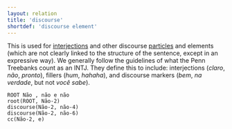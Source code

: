 ```yaml
---
layout: relation
title: 'discourse'
shortdef: 'discourse element'
---
```


This is used for [interjections](u-pos/INTJ) and other discourse [particles](u-pos/PART) and
elements (which are not clearly linked to the structure of the
sentence, except in an expressive way). We generally follow the
guidelines of what the Penn Treebanks count as an INTJ.  They define
this to include: interjections (*claro*, *não*, *pronto*), fillers
(*hum*, *hahaha*), and discourse markers (*bem*, *na verdade*, but
not *você sabe*).

~~~ sdparse
ROOT Não , não e não
root(ROOT, Não-2)
discourse(Não-2, não-4)
discourse(Não-2, não-6)
cc(Não-2, e)
~~~
<!-- Interlanguage links updated Út zář 29 20:43:17 CEST 2020 -->
